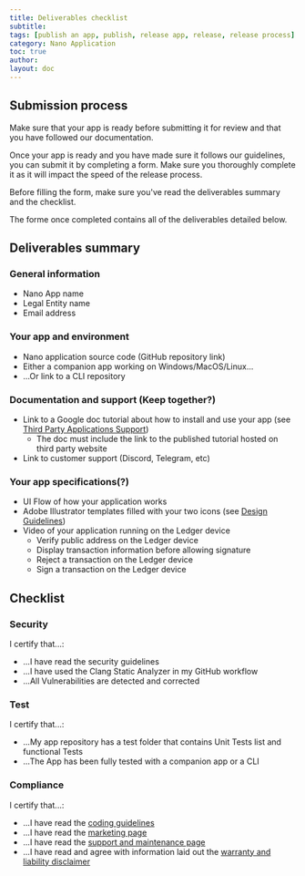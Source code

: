 ```yaml
---
title: Deliverables checklist
subtitle:
tags: [publish an app, publish, release app, release, release process]
category: Nano Application
toc: true
author:
layout: doc
---
```


## Submission process

Make sure that your app is ready before submitting it for review and that you have followed our documentation.

Once your app is ready and you have made sure it follows our guidelines, you can submit it by completing a form. Make sure you thoroughly complete it as it will impact the speed of the release process.

Before filling the form, make sure you've read the deliverables summary and the checklist.

The forme once completed contains all of the deliverables detailed below. 

## Deliverables summary

### General information

- Nano App name
- Legal Entity name
- Email address

### Your app and environment

- Nano application source code (GitHub repository link)
- Either a companion app working on Windows/MacOS/Linux...
- ...Or link to a CLI repository

### Documentation and support (Keep together?)

- Link to a Google doc tutorial about how to install and use your app (see [Third Party Applications Support](../support-maintenance-requirements))
    - The doc must include the link to the published tutorial hosted on third party website 
- Link to customer support (Discord, Telegram, etc)

### Your app specifications(?)

- UI Flow of how your application works
- Adobe Illustrator templates filled with your two icons (see [Design Guidelines](../design-requirements))
- Video of your application running on the Ledger device
    -   Verify public address on the Ledger device
    -   Display transaction information before allowing signature
    -   Reject a transaction on the Ledger device
    -   Sign a transaction on the Ledger device



## Checklist

### Security

I certify that...:

- ...I have read the security guidelines
- ...I have used the Clang Static Analyzer in my GitHub workflow 
- ...All Vulnerabilities are detected and corrected

### Test

I certify that...:

- ...My app repository has a test folder that contains Unit Tests list and functional Tests
- ...The App has been fully tested with a companion app or a CLI

### Compliance

I certify that...:

- ...I have read the [coding guidelines](../display-management)
- ...I have read the [marketing page](../marketing-requirements) 
- ...I have read the [support and maintenance page](../support-maintenance-requirements)
- ...I have read and agree with information laid out the [warranty and liability disclaimer](../warranty-disclaimer)

